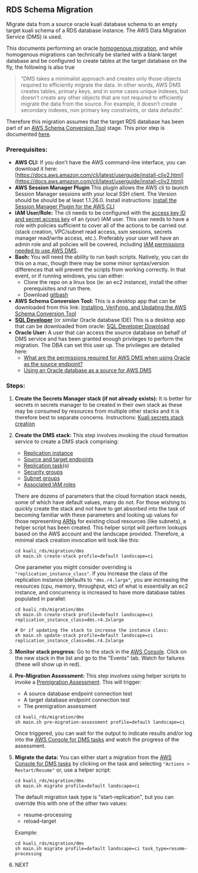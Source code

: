 ## RDS Schema Migration

Migrate data from a source oracle kuali database schema to an empty target kuali schema of a RDS database instance. 
The AWS Data Migration Service (DMS) is used.

This documents performing an oracle [homogenous migration](https://aws.amazon.com/dms/#Homogeneous_Database_Migrations), and while homogenous migrations can technically be started with a blank target database and be configured to create tables at the target database on the fly, the following is also true

> ”DMS takes a minimalist approach and creates only those objects required to efficiently migrate the data. In other words, AWS DMS creates tables, primary keys, and in some cases unique indexes, but doesn’t create any other objects that are not required to efficiently migrate the data from the source. For example, it doesn’t create secondary indexes, non primary key constraints, or data defaults”.

Therefore this migration assumes that the target RDS database has been part of an [AWS Schema Conversion Tool](https://docs.aws.amazon.com/SchemaConversionTool/latest/userguide/CHAP_Welcome.html) stage.
This prior step is documented [here](../sct/README.md).
   

### Prerequisites:

- **AWS CLI:** 
  If you don't have the AWS command-line interface, you can download it here:
  [https://docs.aws.amazon.com/cli/latest/userguide/install-cliv2.html](https://docs.aws.amazon.com/cli/latest/userguide/install-cliv2.html)
- **AWS Session Manager Plugin**
  This plugin allows the AWS cli to launch Session Manager sessions with your local SSH client. The Version should be should be at least 1.1.26.0.
  Install instructions: [Install the Session Manager Plugin for the AWS CLI](https://docs.aws.amazon.com/systems-manager/latest/userguide/session-manager-working-with-install-plugin.html)
- **IAM User/Role:**
  The cli needs to be configured with the [access key ID and secret access key](https://docs.aws.amazon.com/general/latest/gr/aws-sec-cred-types.html#access-keys-and-secret-access-keys) of an (your) IAM user. This user needs to have a role with policies sufficient to cover all of the actions to be carried out (stack creation, VPC/subnet read access, ssm sessions, secrets manager read/write access, etc.). Preferably your user will have an admin role and all policies will be covered, including [IAM permissions needed to use AWS DMS](https://docs.aws.amazon.com/dms/latest/userguide/CHAP_Security.html#CHAP_Security.IAMPermissions).
- **Bash:**
  You will need the ability to run bash scripts. Natively, you can do this on a mac, though there may be some minor syntax/version differences that will prevent the scripts from working correctly. In that event, or if running windows, you can either:
  - Clone the repo on a linux box (ie: an ec2 instance), install the other prerequisites and run there.
  - Download [gitbash](https://git-scm.com/downloads)
- **AWS Schema Conversion Tool:**
  This is a desktop app that can be downloaded from this link: [Installing, Verifying, and Updating the AWS Schema Conversion Tool](https://docs.aws.amazon.com/SchemaConversionTool/latest/userguide/CHAP_Installing.html)
- **[SQL Developer](https://www.oracle.com/tools/technologies/whatis-sql-developer.html)** (or similar Oracle database IDE)
  This is a desktop app that can be downloaded from oracle:  [SQL Developer Download](https://www.oracle.com/tools/downloads/sqldev-downloads.html)
- **Oracle User:**
  A user that can access the source database on behalf of DMS service and has been granted enough privileges to perform the migration.
  The DBA can set this user up. The privileges are detailed here:
  - [What are the permissions required for AWS DMS when using Oracle as the source endpoint?](https://aws.amazon.com/premiumsupport/knowledge-center/dms-permissions-oracle-source/)
  - [Using an Oracle database as a source for AWS DMS](https://docs.aws.amazon.com/dms/latest/userguide/CHAP_Source.Oracle.html)
  

### Steps:

1. **Create the Secrets Manager stack (if not already exists):**
   It is better for secrets in secrets manager to be created in their own stack as these may be consumed by resources from multiple other stacks and it is therefore best to separate concerns.
Instructions: [Kuali secrets stack creation](../../../kuali_secrets/README.md)
   
2. **Create the DMS stack:**
   This step involves invoking the cloud formation service to create a DMS stack comprising:

   - [Replication instance](https://docs.aws.amazon.com/dms/latest/userguide/CHAP_ReplicationInstance.html)
   - [Source and target endpoints](https://docs.aws.amazon.com/dms/latest/userguide/CHAP_Endpoints.html)
   - [Replication task](https://docs.aws.amazon.com/dms/latest/userguide/CHAP_Tasks.html)(s)
   - [Security groups](https://docs.aws.amazon.com/dms/latest/userguide/CHAP_Security.html#CHAP_Security.Network)
   - [Subnet groups](https://docs.aws.amazon.com/dms/latest/userguide/CHAP_ReplicationInstance.VPC.html#CHAP_ReplicationInstance.VPC.Subnets)
   - [Associated IAM roles](https://docs.aws.amazon.com/dms/latest/userguide/CHAP_Security.html#CHAP_Security.IAMPermissions)

   There are dozens of parameters that the cloud formation stack needs, some of which have default values, many do not.
   For those wishing to quickly create the stack and not have to get absorbed into the task of becoming familiar with these parameters and looking up values for those representing [ARNs](https://docs.aws.amazon.com/general/latest/gr/aws-arns-and-namespaces.html) for existing cloud resources (like subnets), a helper script has been created.
   This helper script will perform lookups based on the AWS account and the landscape provided.
   Therefore, a minimal stack creation invocation will look like this:

   ```
   cd kuali_rds/migration/dms
   sh main.sh create-stack profile=default landscape=ci
   ```

   One parameter you might consider overriding is  `"replication_instance_class"`. If you increase the class of the replication instance (defaults to `"dms.r4.large"`, you are increasing the resources (cpu, memory, throughput, etc) of what is essentially an ec2 instance, and concurrency is increased to have more database tables populated in parallel:

   ```
   cd kuali_rds/migration/dms
   sh main.sh create-stack profile=default landscape=ci replication_instance_class=dms.r4.2xlarge
   
   # Or if updating the stack to increase the instance class:
   sh main.sh update-stack profile=default landscape=ci replication_instance_class=dms.r4.2xlarge
   ```

      

3. **Monitor stack progress:**
   Go to the stack in the [AWS Console](https://console.aws.amazon.com/cloudformation/home?region=us-east-1). Click on the new stack in the list and go to the "Events" tab.
   Watch for failures (these will show up in red).

4. **Pre-Migration Assessment:**
   This step involves using helper scripts to invoke a [Premigration Assessment](https://aws.amazon.com/about-aws/whats-new/2020/07/aws-database-migration-service-now-supports-enhanced-premigration-assessments/). This will trigger:

      - A source database endpoint connection test
      - A target database endpoint connection test
      - The premigration assessment

   ```
   cd kuali_rds/migration/dms
   sh main.sh pre-migration-assessment profile=default landscape=ci
   ```

   Once triggered, you can wait for the output to indicate results and/or log into the [AWS Console for DMS tasks](https://console.aws.amazon.com/dms/v2/home?region=us-east-1#tasks) and watch the progress of the assessment.
      

5. **Migrate the data:**
   You can either start a migration from the [AWS Console for DMS tasks](https://console.aws.amazon.com/dms/v2/home?region=us-east-1#tasks) by clicking on the task and selecting `"Actions > Restart/Resume"` or, use a helper script:

   ```
   cd kuali_rds/migration/dms
   sh main.sh migrate profile=default landscape=ci
   ```

   The default migration task type is "start-replication", but you can override this with one of the other two values:

   - resume-processing
   - reload-target

   Example:

   ```
   cd kuali_rds/migration/dms
   sh main.sh migrate profile=default landscape=ci task_type=resume-processing
   ```

      

6. NEXT